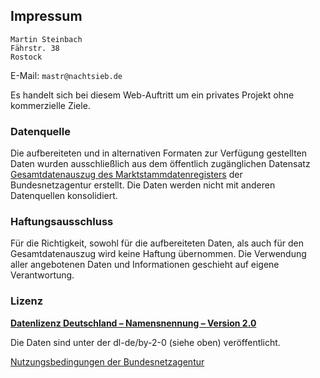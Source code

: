 ## Impressum

```plain
Martin Steinbach
Fährstr. 38 
Rostock
```

E-Mail: `mastr@nachtsieb.de`

Es handelt sich bei diesem Web-Auftritt um ein privates Projekt ohne kommerzielle Ziele.

### Datenquelle

Die aufbereiteten und in alternativen Formaten zur Verfügung gestellten Daten wurden ausschließlich aus dem öffentlich
zugänglichen Datensatz
[Gesamtdatenauszug des Marktstammdatenregisters](https://www.marktstammdatenregister.de/MaStR/Datendownload)
der Bundesnetzagentur erstellt. Die Daten werden nicht mit anderen Datenquellen konsolidiert.

### Haftungsausschluss

Für die Richtigkeit, sowohl für die aufbereiteten Daten, als auch für den Gesamtdatenauszug wird keine Haftung
übernommen. Die Verwendung aller angebotenen Daten und Informationen geschieht auf eigene Verantwortung.


### Lizenz

[**Datenlizenz Deutschland – Namensnennung – Version 2.0**](http://www.govdata.de/dl-de/by-2-0)

Die Daten sind unter der dl-de/by-2-0 (siehe oben) veröffentlicht.

[Nutzungsbedingungen der Bundesnetzagentur](https://www.marktstammdatenregister.de/MaStR/Startseite/Impressum)
